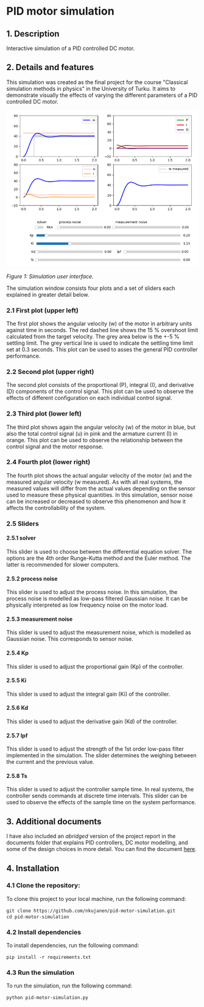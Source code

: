 # PID motor simulation

## 1. Description

Interactive simulation of a PID controlled DC motor.

## 2. Details and features
This simulation was created as the final project for the course "Classical simulation methods in physics" in the University of Turku. It aims to demonstrate visually the effects of varying the different parameters of a PID controlled DC motor. 

   <img src="images/ui_example.jpg" width="600" />
    <p><em>Figure 1: Simulation user interface.</em></p>

The simulation window consists four plots and a set of sliders each explained in greater detail below.

### 2.1 First plot (upper left)
The first plot shows the angular velocity (w) of the motor in arbitrary units against time in seconds. The red dashed line shows the 15 % overshoot limit calculated from the target velocity. The grey area below is the +-5 % settling limit. The grey vertical line is used to indicate the settling time limit set at 0.3 seconds. This plot can be used to asses the general PID controller performance.

### 2.2 Second plot (upper right)
The second plot consists of the proportional (P), integral (I), and derivative (D) components of the control signal. This plot can be used to observe the effects of different configuration on each individual control signal.

### 2.3 Third plot (lower left)
The third plot shows again the angular velocity (w) of the motor in blue, but also the total control signal (u) in pink and the armature current (I) in orange. This plot can be used to observe the relationship between the control signal and the motor response.

### 2.4 Fourth plot (lower right)
The fourth plot shows the actual angular velocity of the motor (w) and the measured angular velocity (w measured). As with all real systems, the measured values will differ from the actual values depending on the sensor used to measure these physical quantities. In this simulation, sensor noise can be increased or decreased to observe this phenomenon and how it affects the controllability of the system.

### 2.5 Sliders

#### 2.5.1 solver
This slider is used to choose between the differential equation solver. The options are the 4th order Runge-Kutta method and the Euler method. The latter is recommended for slower computers.

#### 2.5.2 process noise
This slider is used to adjust the process noise. In this simulation, the process noise is modelled as low-pass filtered Gaussian noise. It can be physically interpreted as low frequency noise on the motor load.

#### 2.5.3 measurement noise
This slider is used to adjust the measurement noise, which is modelled as Gaussian noise. This corresponds to sensor noise.

#### 2.5.4 Kp
This slider is used to adjust the proportional gain (Kp) of the controller.

#### 2.5.5 Ki
This slider is used to adjust the integral gain (Ki) of the controller.

#### 2.5.6 Kd
This slider is used to adjust the derivative gain (Kd) of the controller.

#### 2.5.7 lpf
This slider is used to adjust the strength of the 1st order low-pass filter implemented in the simulation. The slider determines the weighing between the current and the previous value.

#### 2.5.8 Ts
This slider is used to adjust the controller sample time. In real systems, the controller sends commands at discrete time intervals. This slider can be used to observe the effects of the sample time on the system performance.

## 3. Additional documents
I have also included an _abridged_ version of the project report in the documents folder that explains PID controllers, DC motor modelling, and some of the design choices in more detail. You can find the document [here](docs/project-report-abridged.pdf).

## 4. Installation

### 4.1 Clone the repository:
To clone this project to your local machine, run the following command:
```
git clone https://github.com/nkujanen/pid-motor-simulation.git
cd pid-motor-simulation
```
### 4.2 Install dependencies 
To install dependencies, run the following command:
```
pip install -r requirements.txt
```

### 4.3 Run the simulation
To run the simulation, run the following command:
```
python pid-motor-simulation.py
```